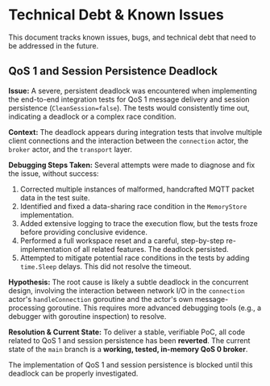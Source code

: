 # Technical Debt & Known Issues

This document tracks known issues, bugs, and technical debt that need to be addressed in the future.

## QoS 1 and Session Persistence Deadlock

**Issue:**
A severe, persistent deadlock was encountered when implementing the end-to-end integration tests for QoS 1 message delivery and session persistence (`CleanSession=false`). The tests would consistently time out, indicating a deadlock or a complex race condition.

**Context:**
The deadlock appears during integration tests that involve multiple client connections and the interaction between the `connection` actor, the `broker` actor, and the `transport` layer.

**Debugging Steps Taken:**
Several attempts were made to diagnose and fix the issue, without success:
1.  Corrected multiple instances of malformed, handcrafted MQTT packet data in the test suite.
2.  Identified and fixed a data-sharing race condition in the `MemoryStore` implementation.
3.  Added extensive logging to trace the execution flow, but the tests froze before providing conclusive evidence.
4.  Performed a full workspace reset and a careful, step-by-step re-implementation of all related features. The deadlock persisted.
5.  Attempted to mitigate potential race conditions in the tests by adding `time.Sleep` delays. This did not resolve the timeout.

**Hypothesis:**
The root cause is likely a subtle deadlock in the concurrent design, involving the interaction between network I/O in the `connection` actor's `handleConnection` goroutine and the actor's own message-processing goroutine. This requires more advanced debugging tools (e.g., a debugger with goroutine inspection) to resolve.

**Resolution & Current State:**
To deliver a stable, verifiable PoC, all code related to QoS 1 and session persistence has been **reverted**. The current state of the `main` branch is a **working, tested, in-memory QoS 0 broker**.

The implementation of QoS 1 and session persistence is blocked until this deadlock can be properly investigated.
